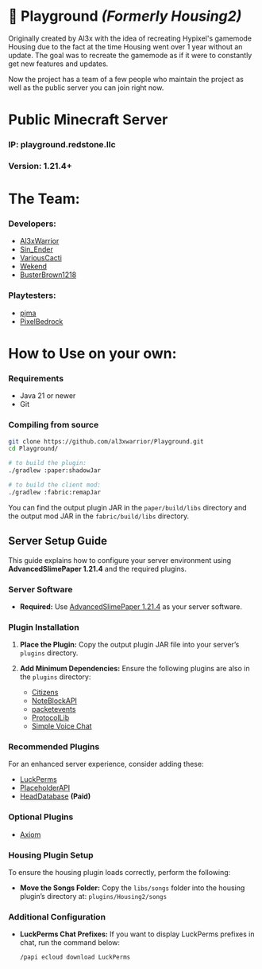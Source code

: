 # 🛝 Playground *(Formerly Housing2)*
Originally created by Al3x with the idea of recreating Hypixel's gamemode Housing due to the fact at the time Housing went over 1 year without an update. The goal was to recreate the gamemode as if it were to constantly get new features and updates.

Now the project has a team of a few people who maintain the project as well as the public server you can join right now.

# Public Minecraft Server
### IP: playground.redstone.llc
### Version: 1.21.4+

# The Team:
### Developers:
- [Al3xWarrior](https://github.com/al3xwarrior)
- [Sin_Ender](https://github.com/sinender)
- [VariousCacti](https://github.com/VariousCacti)
- [Wekend](https://github.com/Wekendd)
- [BusterBrown1218](https://github.com/BusterBrown1218)
### Playtesters:
- [pjma](https://github.com/npjma)
- [PixelBedrock](https://github.com/PixelBedrock)

# How to Use on your own:
### Requirements
- Java 21 or newer
- Git

### Compiling from source
```bash
git clone https://github.com/al3xwarrior/Playground.git
cd Playground/

# to build the plugin:
./gradlew :paper:shadowJar

# to build the client mod:
./gradlew :fabric:remapJar
```
You can find the output plugin JAR in the `paper/build/libs` directory and the output mod JAR in the `fabric/build/libs` directory.

## Server Setup Guide

This guide explains how to configure your server environment using **AdvancedSlimePaper 1.21.4** and the required plugins.

### Server Software

- **Required:**
  Use [AdvancedSlimePaper 1.21.4](https://ci.infernalsuite.com/repository/download/AdvancedSlimePaper_Build/2762:id/output/asp-server.jar) as your server software.

### Plugin Installation

1. **Place the Plugin:**
   Copy the output plugin JAR file into your server’s `plugins` directory.

2. **Add Minimum Dependencies:**
   Ensure the following plugins are also in the `plugins` directory:
   - [Citizens](https://ci.citizensnpcs.co/job/citizens2/)
   - [NoteBlockAPI](https://modrinth.com/plugin/noteblockapi)
   - [packetevents](https://modrinth.com/plugin/packetevents)
   - [ProtocolLib](https://github.com/dmulloy2/ProtocolLib/releases)
   - [Simple Voice Chat](https://modrinth.com/plugin/simple-voice-chat)

### Recommended Plugins

For an enhanced server experience, consider adding these:
- [LuckPerms](https://luckperms.net/download)
- [PlaceholderAPI](https://www.spigotmc.org/resources/placeholderapi.6245/)
- [HeadDatabase](https://www.spigotmc.org/resources/head-database.14280/) **(Paid)**

### Optional Plugins

- [Axiom](https://modrinth.com/plugin/axiom-paper-plugin)

### Housing Plugin Setup

To ensure the housing plugin loads correctly, perform the following:
- **Move the Songs Folder:**
  Copy the `libs/songs` folder into the housing plugin’s directory at:
  `plugins/Housing2/songs`

### Additional Configuration

- **LuckPerms Chat Prefixes:**
  If you want to display LuckPerms prefixes in chat, run the command below:
  ```
  /papi ecloud download LuckPerms
  ```
